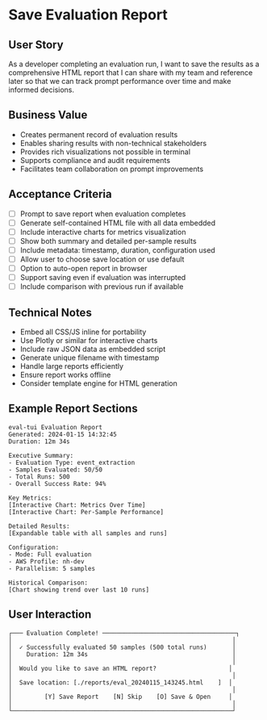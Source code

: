 # Save Evaluation Report

## User Story
As a developer completing an evaluation run, I want to save the results as a comprehensive HTML report that I can share with my team and reference later so that we can track prompt performance over time and make informed decisions.

## Business Value
- Creates permanent record of evaluation results
- Enables sharing results with non-technical stakeholders  
- Provides rich visualizations not possible in terminal
- Supports compliance and audit requirements
- Facilitates team collaboration on prompt improvements

## Acceptance Criteria
- [ ] Prompt to save report when evaluation completes
- [ ] Generate self-contained HTML file with all data embedded
- [ ] Include interactive charts for metrics visualization
- [ ] Show both summary and detailed per-sample results
- [ ] Include metadata: timestamp, duration, configuration used
- [ ] Allow user to choose save location or use default
- [ ] Option to auto-open report in browser
- [ ] Support saving even if evaluation was interrupted
- [ ] Include comparison with previous run if available

## Technical Notes
- Embed all CSS/JS inline for portability
- Use Plotly or similar for interactive charts
- Include raw JSON data as embedded script
- Generate unique filename with timestamp
- Handle large reports efficiently
- Ensure report works offline
- Consider template engine for HTML generation

## Example Report Sections
```
eval-tui Evaluation Report
Generated: 2024-01-15 14:32:45
Duration: 12m 34s

Executive Summary:
- Evaluation Type: event_extraction  
- Samples Evaluated: 50/50
- Total Runs: 500
- Overall Success Rate: 94%

Key Metrics:
[Interactive Chart: Metrics Over Time]
[Interactive Chart: Per-Sample Performance]

Detailed Results:
[Expandable table with all samples and runs]

Configuration:
- Mode: Full evaluation
- AWS Profile: nh-dev
- Parallelism: 5 samples

Historical Comparison:
[Chart showing trend over last 10 runs]
```

## User Interaction
```
┌─── Evaluation Complete! ─────────────────────────────────────┐
│                                                             │
│  ✓ Successfully evaluated 50 samples (500 total runs)       │
│    Duration: 12m 34s                                        │
│                                                             │
│  Would you like to save an HTML report?                    │
│                                                             │
│  Save location: [./reports/eval_20240115_143245.html    ]  │
│                                                             │
│         [Y] Save Report    [N] Skip    [O] Save & Open     │
│                                                             │
└─────────────────────────────────────────────────────────────┘
```